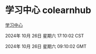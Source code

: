 # 学习中心 colearnhub
[学习中心](http://219.139.197.74:56308/colearnhub/)

2024年 10月 26日 星期六 17:10:02 CST

2024年 10月 26日 星期六 09:10:02 GMT
